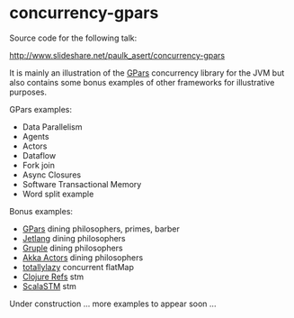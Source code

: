 concurrency-gpars
=================

Source code for the following talk:

http://www.slideshare.net/paulk_asert/concurrency-gpars

It is mainly an illustration of the [GPars][1] concurrency library for the JVM but also contains some bonus examples of other frameworks for illustrative purposes.

GPars examples:
* Data Parallelism
* Agents
* Actors
* Dataflow
* Fork join
* Async Closures
* Software Transactional Memory
* Word split example

Bonus examples:
* [GPars][1] dining philosophers, primes, barber
* [Jetlang][2] dining philosophers
* [Gruple][3] dining philosophers
* [Akka Actors][4] dining philosophers
* [totallylazy][5] concurrent flatMap
* [Clojure Refs][6] stm
* [ScalaSTM][7] stm

Under construction ... more examples to appear soon ...

[1]: http://gpars.codehaus.org/ "GPars"
[2]: http://code.google.com/p/jetlang/ "Jetlang"
[3]: http://gruple.codehaus.org/ "Gruple"
[4]: http://doc.akka.io/docs/akka/2.2.1/java/untyped-actors.html "Akka Actors"
[5]: https://code.google.com/p/totallylazy/ "totallylazy"
[6]: http://clojure.org/refs "Clojure Refs"
[7]: http://nbronson.github.io/scala-stm/ "ScalaSTM"
